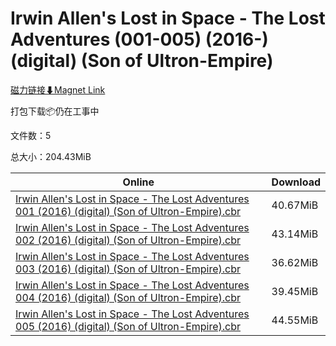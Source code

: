 # Irwin Allen's Lost in Space - The Lost Adventures (001-005) (2016-) (digital) (Son of Ultron-Empire)

[磁力链接⬇Magnet Link](magnet:?xt=urn:btih:c7264cb20823a9ed74782a3c5a3515f6da8625fc&dn=Irwin%20Allen%27s%20Lost%20in%20Space%20-%20The%20Lost%20Adventures%20%28001-005%29%20%282016-%29%20%28digital%29%20%28Son%20of%20Ultron-Empire%29)

打包下载📦仍在工事中

文件数：5

总大小：204.43MiB

Online | Download
--- | ---
[Irwin Allen's Lost in Space - The Lost Adventures 001 (2016) (digital) (Son of Ultron-Empire).cbr](https://github.com/alicewish/markdown/blob/master/comic/Irwin-Allens-Lost-in-Space-Lost-Adventures-001-2016-digital-Son-of-Ultron-Empire-cbr.md) | 40.67MiB
[Irwin Allen's Lost in Space - The Lost Adventures 002 (2016) (digital) (Son of Ultron-Empire).cbr](https://github.com/alicewish/markdown/blob/master/comic/Irwin-Allens-Lost-in-Space-Lost-Adventures-002-2016-digital-Son-of-Ultron-Empire-cbr.md) | 43.14MiB
[Irwin Allen's Lost in Space - The Lost Adventures 003 (2016) (digital) (Son of Ultron-Empire).cbr](https://github.com/alicewish/markdown/blob/master/comic/Irwin-Allens-Lost-in-Space-Lost-Adventures-003-2016-digital-Son-of-Ultron-Empire-cbr.md) | 36.62MiB
[Irwin Allen's Lost in Space - The Lost Adventures 004 (2016) (digital) (Son of Ultron-Empire).cbr](https://github.com/alicewish/markdown/blob/master/comic/Irwin-Allens-Lost-in-Space-Lost-Adventures-004-2016-digital-Son-of-Ultron-Empire-cbr.md) | 39.45MiB
[Irwin Allen's Lost in Space - The Lost Adventures 005 (2016) (digital) (Son of Ultron-Empire).cbr](https://github.com/alicewish/markdown/blob/master/comic/Irwin-Allens-Lost-in-Space-Lost-Adventures-005-2016-digital-Son-of-Ultron-Empire-cbr.md) | 44.55MiB